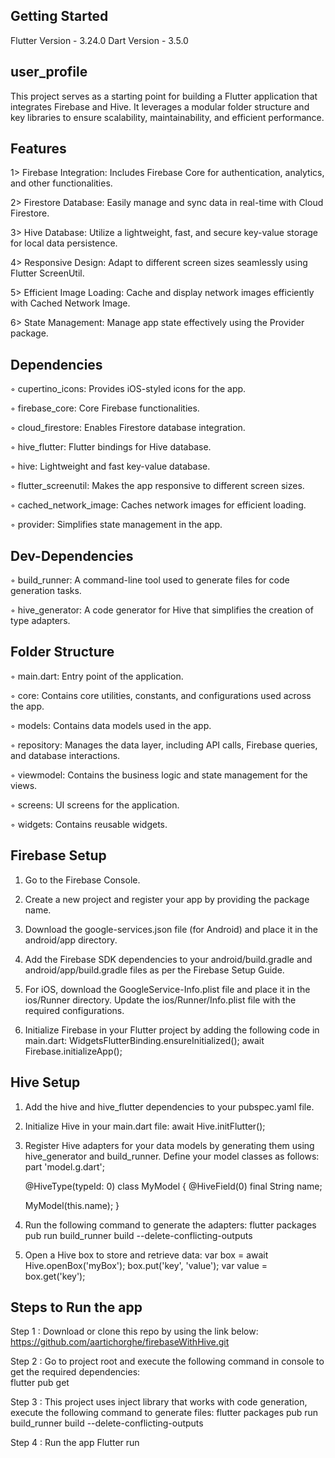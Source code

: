 ## Getting Started

Flutter Version -  3.24.0
Dart Version - 3.5.0

## user_profile

This project serves as a starting point for building a Flutter application that integrates Firebase and Hive. It leverages a modular folder structure and key libraries to ensure scalability, maintainability, and efficient performance.

## Features

1> Firebase Integration: Includes Firebase Core for authentication, analytics, and other functionalities.

2> Firestore Database: Easily manage and sync data in real-time with Cloud Firestore.

3> Hive Database: Utilize a lightweight, fast, and secure key-value storage for local data persistence.

4> Responsive Design: Adapt to different screen sizes seamlessly using Flutter ScreenUtil.

5> Efficient Image Loading: Cache and display network images efficiently with Cached Network Image.

6> State Management: Manage app state effectively using the Provider package.

## Dependencies

◦ cupertino_icons: Provides iOS-styled icons for the app.

◦ firebase_core: Core Firebase functionalities.

◦ cloud_firestore: Enables Firestore database integration.

◦ hive_flutter: Flutter bindings for Hive database.

◦ hive: Lightweight and fast key-value database.

◦ flutter_screenutil: Makes the app responsive to different screen sizes.

◦ cached_network_image: Caches network images for efficient loading.

◦ provider: Simplifies state management in the app.

## Dev-Dependencies

◦ build_runner: A command-line tool used to generate files for code generation tasks.

◦ hive_generator: A code generator for Hive that simplifies the creation of type adapters.

## Folder Structure

◦ main.dart: Entry point of the application.

◦ core: Contains core utilities, constants, and configurations used across the app.

◦ models: Contains data models used in the app.

◦ repository: Manages the data layer, including API calls, Firebase queries, and database interactions.

◦ viewmodel: Contains the business logic and state management for the views.

◦ screens: UI screens for the application.

◦ widgets: Contains reusable widgets.

## Firebase Setup

1. Go to the Firebase Console.

2. Create a new project and register your app by providing the package name.

3. Download the google-services.json file (for Android) and place it in the android/app directory.

4. Add the Firebase SDK dependencies to your android/build.gradle and android/app/build.gradle files as per the Firebase Setup Guide.

5. For iOS, download the GoogleService-Info.plist file and place it in the ios/Runner directory. Update the ios/Runner/Info.plist file with the required configurations.

6. Initialize Firebase in your Flutter project by adding the following code in main.dart:
   WidgetsFlutterBinding.ensureInitialized();
   await Firebase.initializeApp();

## Hive Setup

1. Add the hive and hive_flutter dependencies to your pubspec.yaml file.

2. Initialize Hive in your main.dart file:
   await Hive.initFlutter();

3. Register Hive adapters for your data models by generating them using hive_generator and build_runner. Define your model classes as follows:
   part 'model.g.dart';

   @HiveType(typeId: 0)
   class MyModel {
   @HiveField(0)
   final String name;

   MyModel(this.name);
   }

4. Run the following command to generate the adapters:
   flutter packages pub run build_runner build --delete-conflicting-outputs

5. Open a Hive box to store and retrieve data:
   var box = await Hive.openBox('myBox');
   box.put('key', 'value');
   var value = box.get('key');
    
## Steps to Run the app

Step 1 : Download or clone this repo by using the link below:
         https://github.com/aartichorghe/firebaseWithHive.git

Step 2 : Go to project root and execute the following command in console to get the required dependencies:  
         flutter pub get

Step 3 : This project uses inject library that works with code generation, execute the following command to generate files:
         flutter packages pub run build_runner build --delete-conflicting-outputs

Step 4 : Run the app
         Flutter run


